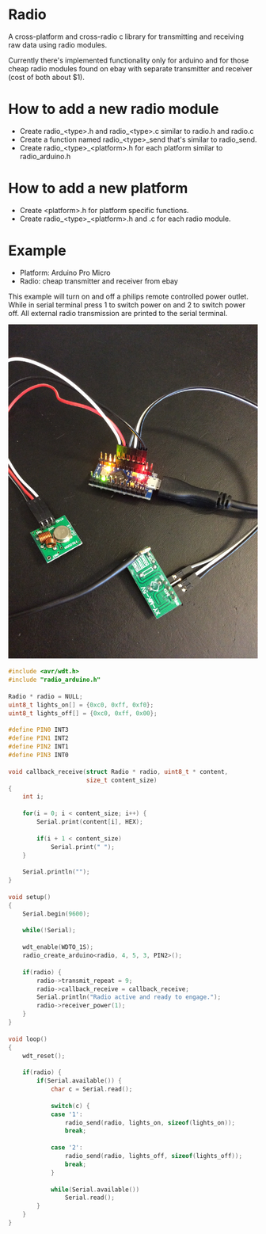 Radio
=====
A cross-platform and cross-radio c library for transmitting and receiving raw
data using radio modules.

Currently there's implemented functionality only for arduino and for those cheap radio modules
found on ebay with separate transmitter and receiver (cost of both about $1).

How to add a new radio module
======
* Create radio_\<type\>.h and radio_\<type\>.c similar to radio.h and radio.c
* Create a function named radio_\<type\>_send that's similar to radio_send.
* Create radio_\<type\>_\<platform\>.h for each platform similar to radio_arduino.h

How to add a new platform
======
* Create \<platform\>.h for platform specific functions.
* Create radio_\<type\>_\<platform\>.h and .c for each radio module.

Example
======
* Platform: Arduino Pro Micro
* Radio: cheap transmitter and receiver from ebay

This example will turn on and off a philips remote controlled power outlet.
While in serial terminal press 1 to switch power on and 2 to switch power off.
All external radio transmission are printed to the serial terminal.

![](hardware.arduino.pro.micro.jpg)

```c++
#include <avr/wdt.h>
#include "radio_arduino.h"

Radio * radio = NULL;
uint8_t lights_on[] = {0xc0, 0xff, 0xf0};
uint8_t lights_off[] = {0xc0, 0xff, 0x00};

#define PIN0 INT3
#define PIN1 INT2
#define PIN2 INT1
#define PIN3 INT0

void callback_receive(struct Radio * radio, uint8_t * content,
                      size_t content_size)
{
	int i;

	for(i = 0; i < content_size; i++) {
		Serial.print(content[i], HEX);

		if(i + 1 < content_size)
			Serial.print(" ");
	}

	Serial.println("");
}

void setup()
{
	Serial.begin(9600);

	while(!Serial);

	wdt_enable(WDTO_1S);
	radio_create_arduino<radio, 4, 5, 3, PIN2>();

	if(radio) {
		radio->transmit_repeat = 9;
		radio->callback_receive = callback_receive;
		Serial.println("Radio active and ready to engage.");
		radio->receiver_power(1);
	}
}

void loop()
{
	wdt_reset();

	if(radio) {
		if(Serial.available()) {
			char c = Serial.read();

			switch(c) {
			case '1':
				radio_send(radio, lights_on, sizeof(lights_on));
				break;

			case '2':
				radio_send(radio, lights_off, sizeof(lights_off));
				break;
			}

			while(Serial.available())
				Serial.read();
		}
	}
}
```
